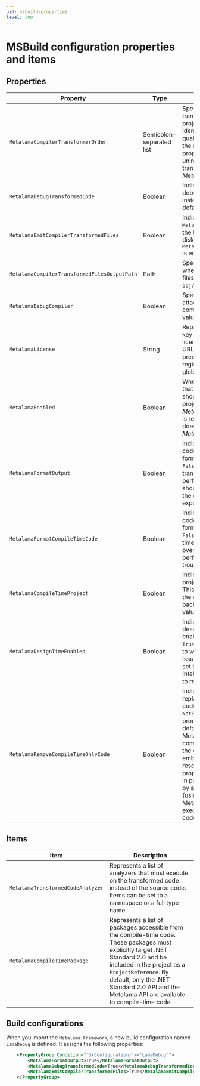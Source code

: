 ```yaml
---
uid: msbuild-properties
level: 300
---
```


# MSBuild configuration properties and items

## Properties

| Property                               | Type                      | Description                                                                                                                                         |
|----------------------------------------|---------------------------|-----------------------------------------------------------------------------------------------------------------------------------------------------|
| `MetalamaCompilerTransformerOrder`     | Semicolon-separated list | Specifies the execution order of transformers in the current project. Transformers are identified by their namespace-qualified type name but without the assembly name. This property is generally unimportant because the only transformer is typically _Metalama.Framework_. |
| `MetalamaDebugTransformedCode`         | Boolean                   | Indicates that you want to debug the _transformed_ code instead of the _source_ code. The default value is `False`.                                 |
| `MetalamaEmitCompilerTransformedFiles` | Boolean                   | Indicates that `Metalama.Compiler` should write the transformed code files to disk. The default is `True` if `MetalamaDebugTransformedCode` is enabled and `False` otherwise. |
| `MetalamaCompilerTransformedFilesOutputPath` | Path                  | Specifies the directory path where the transformed code files are written. The default is `obj/$(Configuration)/metalama`.                           |
| `MetalamaDebugCompiler`                | Boolean                   | Specifies that you want to attach a debugger to the compiler process. The default value is `False`.                                                 |
| `MetalamaLicense`                      | String                    | Represents a Metalama license key or license server URL. Any license key or license server URL provided this way takes precedence over the license registered via the `metalama` global tool. |
| `MetalamaEnabled`                      | Boolean                   | When set to `False`, specifies that _Metalama.Framework_ should not execute in this project, although the _Metalama.Framework_ package is referenced in the project. It does not affect the _Metalama.Compiler_ package. |
| `MetalamaFormatOutput`                 | Boolean                   | Indicates that the transformed code should be nicely formatted. The default value is `False`. Formatting the transformed code has a performance overhead and should only be performed when the code is troubleshot or exported. |
| `MetalamaFormatCompileTimeCode`        | Boolean                   | Indicates that the compile-time code should be nicely formatted. The default value is `False`. Formatting the compile-time code has a performance overhead and should only be performed when the code is troubleshot or exported. |
| `MetalamaCompileTimeProject`           | Boolean                   | Indicates that the complete project is compile-time code. This property is set to `True` by the _Metalama.Framework.Sdk_ package. Otherwise, the default value is `False`. |
| `MetalamaDesignTimeEnabled`            | Boolean                   | Indicates that the real-time design-time experience is enabled. The default value is `True`, and it can be set to `False` to work around performance issues. When this property is set to `False`, refreshing the IntelliSense cache requires you to rebuild the project. |
| `MetalamaRemoveCompileTimeOnlyCode`    | Boolean                   | Indicates that Metalama should replace compile-time-only code with `throw NotSupportedException()` in produced assemblies. The default value is `True` because Metalama normally executes compile-time-only code from the compile-time sub-project embedded as a managed resource in the assembly. This property should be set to `False` in public assemblies referenced by a weaver-style project (using Metalama SDK) because Metalama SDK needs to execute compile-time-only code from the main assembly. |

## Items

| Item                           | Description                                                                                                                                        |
|--------------------------------|----------------------------------------------------------------------------------------------------------------------------------------------------|
| `MetalamaTransformedCodeAnalyzer` | Represents a list of analyzers that must execute on the transformed code instead of the source code. Items can be set to a namespace or a full type name. |
| `MetalamaCompileTimePackage`   | Represents a list of packages accessible from the compile-time code. These packages must explicitly target .NET Standard 2.0 and be included in the project as a `ProjectReference`. By default, only the .NET Standard 2.0 API and the Metalama API are available to compile-time code. |

## Build configurations

When you import the `Metalama.Framework`, a new build configuration named `LamaDebug` is defined. It assigns the following properties:

```xml
    <PropertyGroup Condition="'$(Configuration)'=='LamaDebug'">
        <MetalamaFormatOutput>True</MetalamaFormatOutput>
        <MetalamaDebugTransformedCode>True</MetalamaDebugTransformedCode>
        <MetalamaEmitCompilerTransformedFiles>True</MetalamaEmitCompilerTransformedFiles>
    </PropertyGroup>
```


